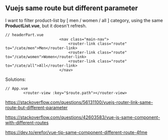 ## Vuejs <router-link> same route but different parameter

I want to filter product-list by [ men / women / all ] category, using the same **ProductList.vue**, but it doesn't refresh.
```
// headerPart.vue
						<nav class="main-nav">
							<router-link class="route" to="/cate/men">Men</router-link>
							<router-link class="route" to="/cate/women">Women</router-link>
							<router-link class="route" to="/cate/all">All</router-link>
						</nav>

```
Solutions: 
```
// App.vue
		<router-view :key="$route.path"></router-view>

```

https://stackoverflow.com/questions/56131100/vuejs-router-link-same-route-but-different-parameter


https://stackoverflow.com/questions/42603583/vue-js-same-component-with-different-routes

https://dev.to/erefor/vue-tip-same-component-different-route-4fme

